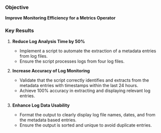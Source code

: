 ### Objective
**Improve Monitoring Efficiency for a Metrics Operator**

### Key Results
1. **Reduce Log Analysis Time by 50%**
   - Implement a script to automate the extraction of a metadata entries from log files.
   - Ensure the script processes logs from four log files.

2. **Increase Accuracy of Log Monitoring**
   - Validate that the script correctly identifies and extracts from the metadata entries with timestamps within the last 24 hours.
   - Achieve 100% accuracy in extracting and displaying relevant log entries.

3. **Enhance Log Data Usability**
   - Format the output to clearly display log file names, dates, and from the metadata based entries.
   - Ensure the output is sorted and unique to avoid duplicate entries.